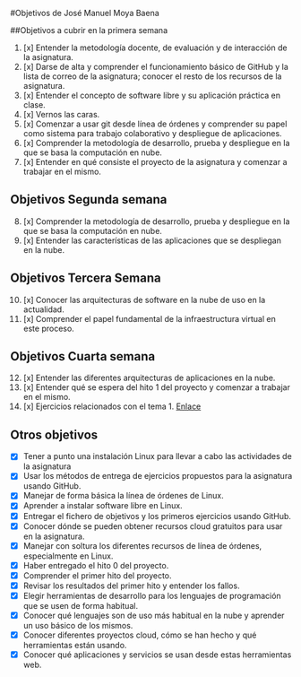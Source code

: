 #Objetivos de José Manuel Moya Baena

##Objetivos a cubrir en la primera semana

1. [x] Entender la metodología docente, de evaluación y de interacción de la asignatura.
2. [x] Darse de alta y comprender el funcionamiento básico de GitHub y la lista de correo de la asignatura; conocer el resto de los recursos de la asignatura.
2. [x] Entender el concepto de software libre y su aplicación práctica en clase.
3. [x] Vernos las caras.
4. [x] Comenzar a usar git desde línea de órdenes y comprender su papel como sistema para trabajo colaborativo y despliegue de aplicaciones.
5. [x] Comprender la metodología de desarrollo, prueba y despliegue en la que se basa la computación en nube.
6. [x] Entender en qué consiste el proyecto de la asignatura y comenzar a trabajar en el mismo.

## Objetivos Segunda semana
8. [x] Comprender la metodología de desarrollo, prueba y despliegue en la que se basa la computación en nube.
9. [x] Entender las características de las aplicaciones que se despliegan en la nube.

## Objetivos Tercera Semana
10. [x] Conocer las arquitecturas de software en la nube de uso en la actualidad.
11. [x] Comprender el papel fundamental de la infraestructura virtual en este proceso.

## Objetivos Cuarta semana
12. [x] Entender las diferentes arquitecturas de aplicaciones en la nube.
13. [x] Entender qué se espera del hito 1 del proyecto y comenzar a trabajar en el mismo.
14. [x] Ejercicios relacionados con el tema 1. [Enlace](https://github.com/jose999/EjerciciosCC2016/tree/master/EjerciciosT1)


## Otros objetivos
* [x] Tener a punto una instalación Linux para llevar a cabo las actividades de la asignatura
* [x] Usar los métodos de entrega de ejercicios propuestos para la asignatura usando GitHub.
* [x] Manejar de forma básica la línea de órdenes de Linux.
* [x] Aprender a instalar software libre en Linux.
* [x] Entregar el fichero de objetivos y los primeros ejercicios usando GitHub.
* [x] Conocer dónde se pueden obtener recursos cloud gratuitos para usar en la asignatura.
* [x] Manejar con soltura los diferentes recursos de línea de órdenes, especialmente en Linux.
* [x] Haber entregado el hito 0 del proyecto.
* [x] Comprender el primer hito del proyecto.
* [x] Revisar los resultados del primer hito y entender los fallos.
* [x] Elegir herramientas de desarrollo para los lenguajes de programación que se usen de forma habitual.
* [x] Conocer qué lenguajes son de uso más habitual en la nube y aprender un uso básico de los mismos.
* [x] Conocer diferentes proyectos cloud, cómo se han hecho y qué herramientas están usando.
* [x] Conocer qué aplicaciones y servicios se usan desde estas herramientas web.
